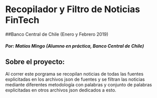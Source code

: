 # Recopilador y Filtro de Noticias FinTech

##Banco Central de Chile (Enero y Febrero 2019)

##### Por: Matías Mingo (Alumno en práctica, Banco Central de Chile)

## Sobre el proyecto:
Al correr este porgrama se recopilan noticias de todas las fuentes explicitadas
en los archivos json de fuentes y se filtran las noticias mediante diferentes 
metodología con palabras y conjunto de palabras explicitadas en otros archivos 
json dedicados a esto.
